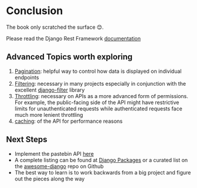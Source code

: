# Conclusion
The book only scratched the surface 😊.

Please read the Django Rest Framework [documentation](https://www.django-rest-framework.org/)

## Advanced Topics worth exploring
1. [Pagination](https://www.django-rest-framework.org/api-guide/pagination/): helpful way to control how data is displayed on individual endpoints
2. [Filtering](https://www.django-rest-framework.org/api-guide/filtering/): necessary in many projects especially in conjunction with the excellent [django-filter](https://github.com/carltongibson/django-filter) library
3. [Throttling](https://www.django-rest-framework.org/api-guide/throttling/): necessary on APIs as a more advanced form of permissions. For example, the public-facing side of the API might have restrictive limits for unauthenticated requests while authenticated requests face much more lenient throttling
4. [caching](https://www.django-rest-framework.org/api-guide/caching/): of the API for performance reasons

## Next Steps
- Implement the pastebin API [here](http://www.django-rest-framework.org/tutorial/1-serialization/)
- A complete listing can be found at [Django Packages](https://djangopackages.org/) or a curated list on the [awesome-django](https://github.com/wsvincent/awesome-django) repo on Github
- The best way to learn is to work backwards from a big project and figure out the pieces along the way